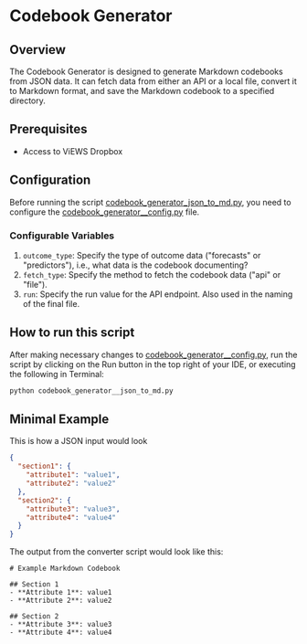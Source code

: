 # Codebook Generator

## Overview

The Codebook Generator is designed to generate Markdown codebooks from JSON data. It can fetch data from either an API or a local file, convert it to Markdown format, and save the Markdown codebook to a specified directory.

## Prerequisites
- Access to ViEWS Dropbox

## Configuration

Before running the script [codebook_generator_json_to_md.py](codebook_generator__json_to_md.py), you need to configure the [codebook_generator__config.py](codebook_generator__config.py) file.

### Configurable Variables

1. `outcome_type`: Specify the type of outcome data ("forecasts" or "predictors"), i.e., what data is the codebook documenting?
2. `fetch_type`: Specify the method to fetch the codebook data ("api" or "file").
3. `run`: Specify the run value for the API endpoint. Also used in the naming of the final file.


## How to run this script
After making necessary changes to [codebook_generator__config.py](codebook_generator__config.py), run the script by clicking on the Run button in the top right of your IDE, or executing the following in Terminal:

```bash
python codebook_generator__json_to_md.py
```
## Minimal Example
This is how a JSON input would look

```json
{
  "section1": {
    "attribute1": "value1",
    "attribute2": "value2"
  },
  "section2": {
    "attribute3": "value3",
    "attribute4": "value4"
  }
}
```
The output from the converter script would look like this:

```
# Example Markdown Codebook

## Section 1
- **Attribute 1**: value1
- **Attribute 2**: value2

## Section 2
- **Attribute 3**: value3
- **Attribute 4**: value4
```